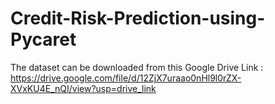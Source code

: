 # Credit-Risk-Prediction-using-Pycaret

The dataset can be downloaded from this Google Drive Link : https://drive.google.com/file/d/12ZjX7uraao0nHl9l0rZX-XVxKU4E_nQI/view?usp=drive_link 
